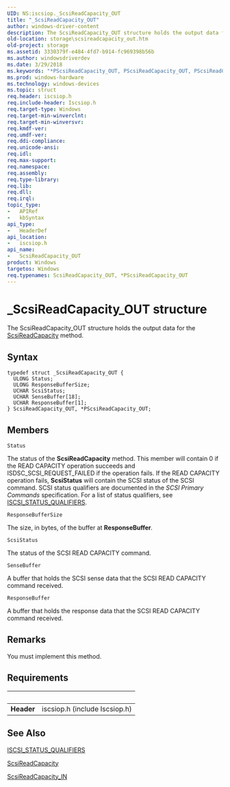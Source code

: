 ```yaml
---
UID: NS:iscsiop._ScsiReadCapacity_OUT
title: "_ScsiReadCapacity_OUT"
author: windows-driver-content
description: The ScsiReadCapacity_OUT structure holds the output data for the ScsiReadCapacity method.
old-location: storage\scsireadcapacity_out.htm
old-project: storage
ms.assetid: 3330379f-e484-4fd7-b914-fc969398b56b
ms.author: windowsdriverdev
ms.date: 3/29/2018
ms.keywords: "*PScsiReadCapacity_OUT, PScsiReadCapacity_OUT, PScsiReadCapacity_OUT structure pointer [Storage Devices], ScsiReadCapacity_OUT, ScsiReadCapacity_OUT structure [Storage Devices], _ScsiReadCapacity_OUT, iscsiop/PScsiReadCapacity_OUT, iscsiop/ScsiReadCapacity_OUT, storage.scsireadcapacity_out, structs-iSCSI_48750b99-26df-4890-b906-fa487efc3797.xml"
ms.prod: windows-hardware
ms.technology: windows-devices
ms.topic: struct
req.header: iscsiop.h
req.include-header: Iscsiop.h
req.target-type: Windows
req.target-min-winverclnt: 
req.target-min-winversvr: 
req.kmdf-ver: 
req.umdf-ver: 
req.ddi-compliance: 
req.unicode-ansi: 
req.idl: 
req.max-support: 
req.namespace: 
req.assembly: 
req.type-library: 
req.lib: 
req.dll: 
req.irql: 
topic_type:
-	APIRef
-	kbSyntax
api_type:
-	HeaderDef
api_location:
-	iscsiop.h
api_name:
-	ScsiReadCapacity_OUT
product: Windows
targetos: Windows
req.typenames: ScsiReadCapacity_OUT, *PScsiReadCapacity_OUT
---
```


# _ScsiReadCapacity_OUT structure
The ScsiReadCapacity_OUT structure holds the output data for the <a href="https://msdn.microsoft.com/library/windows/hardware/ff564890">ScsiReadCapacity</a> method.

## Syntax
```
typedef struct _ScsiReadCapacity_OUT {
  ULONG Status;
  ULONG ResponseBufferSize;
  UCHAR ScsiStatus;
  UCHAR SenseBuffer[18];
  UCHAR ResponseBuffer[1];
} ScsiReadCapacity_OUT, *PScsiReadCapacity_OUT;
```

## Members


`Status`

The status of the <b>ScsiReadCapacity</b> method. This member will contain 0 if the READ CAPACITY operation succeeds and ISDSC_SCSI_REQUEST_FAILED if the operation fails. If the READ CAPACITY operation fails, <b>ScsiStatus</b> will contain the SCSI status of the SCSI command. SCSI status qualifiers are documented in the <i>SCSI Primary Commands</i> specification. For a list of status qualifiers, see <a href="https://msdn.microsoft.com/library/windows/hardware/ff561568">ISCSI_STATUS_QUALIFIERS</a>.

`ResponseBufferSize`

The size, in bytes, of the buffer at <b>ResponseBuffer</b><i>. </i>

`ScsiStatus`

The status of the SCSI READ CAPACITY command.

`SenseBuffer`

A buffer that holds the SCSI sense data that the SCSI READ CAPACITY command received.

`ResponseBuffer`

A buffer that holds the response data that the SCSI READ CAPACITY command received.

## Remarks
You must implement this method.

## Requirements
| &nbsp; | &nbsp; |
| ---- |:---- |
| **Header** | iscsiop.h (include Iscsiop.h) |

## See Also

<a href="https://msdn.microsoft.com/library/windows/hardware/ff561568">ISCSI_STATUS_QUALIFIERS</a>



<a href="https://msdn.microsoft.com/library/windows/hardware/ff564890">ScsiReadCapacity</a>



<a href="https://msdn.microsoft.com/library/windows/hardware/ff564897">ScsiReadCapacity_IN</a>
